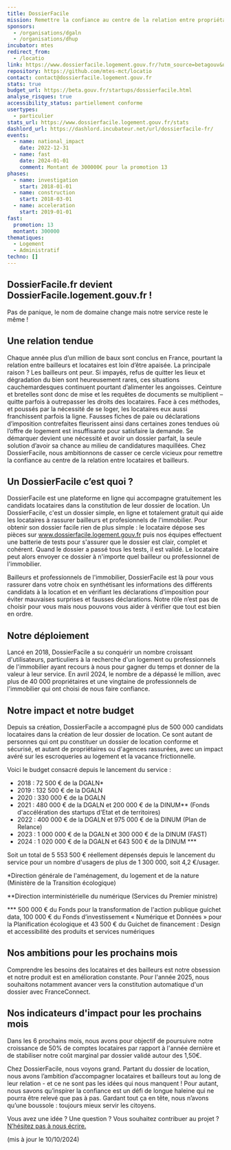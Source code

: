 ```yaml
---
title: DossierFacile
mission: Remettre la confiance au centre de la relation entre propriétaires et locataires
sponsors:
  - /organisations/dgaln
  - /organisations/dhup
incubator: mtes
redirect_from:
  - /locatio
link: https://www.dossierfacile.logement.gouv.fr/?utm_source=betagouv&utm_medium=referral&utm_campaign=fiche_betagouv
repository: https://github.com/mtes-mct/locatio
contact: contact@dossierfacile.logement.gouv.fr
stats: true
budget_url: https://beta.gouv.fr/startups/dossierfacile.html
analyse_risques: true
accessibility_status: partiellement conforme
usertypes:
  - particulier
stats_url: https://www.dossierfacile.logement.gouv.fr/stats
dashlord_url: https://dashlord.incubateur.net/url/dossierfacile-fr/
events:
  - name: national_impact
    date: 2022-12-31
  - name: fast
    date: 2024-01-01
    comment: Montant de 300000€ pour la promotion 13
phases:
  - name: investigation
    start: 2018-01-01
  - name: construction
    start: 2018-03-01
  - name: acceleration
    start: 2019-01-01
fast:
  promotion: 13
  montant: 300000
thematiques:
  - Logement
  - Administratif
techno: []
---
```

## DossierFacile.fr devient DossierFacile.logement.gouv.fr !

Pas de panique, le nom de domaine change mais notre service reste le même !

## Une relation tendue

Chaque année plus d’un million de baux sont conclus en France, pourtant la relation entre bailleurs et locataires est loin d’être apaisée. La principale raison ? Les bailleurs ont peur. Si impayés, refus de quitter les lieux et dégradation du bien sont heureusement rares, ces situations cauchemardesques continuent pourtant d’alimenter les angoisses. Ceinture et bretelles sont donc de mise et les requêtes de documents se multiplient – quitte parfois à outrepasser les droits des locataires.
Face à ces méthodes, et poussés par la nécessité de se loger, les locataires eux aussi franchissent parfois la ligne. Fausses fiches de paie ou déclarations d’imposition contrefaites fleurissent ainsi dans certaines zones tendues où l’offre de logement est insuffisante pour satisfaire la demande. Se démarquer devient une nécessité et avoir un dossier parfait, la seule solution d’avoir sa chance au milieu de candidatures maquillées.
Chez DossierFacile, nous ambitionnons de casser ce cercle vicieux pour remettre la confiance au centre de la relation entre locataires et bailleurs.

## Un DossierFacile c’est quoi ?

DossierFacile est une plateforme en ligne qui accompagne gratuitement les candidats locataires dans la constitution de leur dossier de location.
Un DossierFacile, c'est un dossier simple, en ligne et totalement gratuit qui aide les locataires à rassurer bailleurs et profesionnels de l'immobilier. Pour obtenir son dossier facile rien de plus simple : le locataire dépose ses pièces sur <a href="https://locataire.dossierfacile.logement.gouv.fr/login?utm_source=betagouv">www.dossierfacile.logement.gouv.fr</a> puis nos équipes effectuent une batterie de tests pour s'assurer que le dossier est clair, complet et cohérent. Quand le dossier a passé tous les tests, il est validé. Le locataire peut alors envoyer ce dossier à n'importe quel bailleur ou professionnel de l'immobilier.

Bailleurs et professionnels de l'immobilier, DossierFacile est là pour vous rassurer dans votre choix en synthétisant les informations des différents candidats à la location et en vérifiant les déclarations d’imposition pour éviter mauvaises surprises et fausses déclarations. Notre rôle n’est pas de choisir pour vous mais nous pouvons vous aider à vérifier que tout est bien en ordre.

## Notre déploiement

Lancé en 2018, DossierFacile a su conquérir un nombre croissant d'utilisateurs, particuliers à la recherche d'un logement ou professionnels de l'immobilier ayant recours à nous pour gagner du temps et donner de la valeur à leur service. En avril 2024, le nombre de  a dépassé le million, avec plus de 40 000 propriétaires et une vingtaine de professionnels de l'immobilier qui ont choisi de nous faire confiance.

## Notre impact et notre budget

Depuis sa création, DossierFacile a accompagné plus de 500 000 candidats locataires dans la création de leur dossier de location. Ce sont autant de personnes qui ont pu constituer un dossier de location conforme et sécurisé, et autant de propriétaires ou d'agences rassurées, avec un impact avéré sur les escroqueries au logement et la vacance frictionnelle.

Voici le budget consacré depuis le lancement du service :

- 2018 : 72 500 € de la DGALN\*
- 2019 : 132 500 € de la DGALN
- 2020 : 330 000 € de la DGALN
- 2021 : 480 000 € de la DGALN et 200 000 € de la DINUM\*\* (Fonds d'accélération des startups d'Etat et de territoires)
- 2022 : 400 000 € de la DGALN et 975 000 € de la DINUM (Plan de Relance)
- 2023 : 1 000 000 € de la DGALN et 300 000 € de la DINUM (FAST)
- 2024 : 1 020 000 € de la DGALN et 643 500 € de la DINUM *** 

Soit un total de 5 553 500 € réellement dépensés depuis le lancement du service pour un nombre d'usagers de plus de 1 300 000, soit 4,2 €/usager.

\*Direction générale de l'aménagement, du logement et de la nature (Ministère de la Transition écologique)

\*\*Direction interministérielle du numérique (Services du Premier ministre)

\*\*\* 500 000 € du Fonds pour la transformation de l'action publique guichet data, 100 000 € du Fonds d’investissement « Numérique et Données » pour la Planification écologique et 43 500 € du Guichet de financement : Design et accessibilité des produits et services numériques

## Nos ambitions pour les prochains mois

Comprendre les besoins des locataires et des bailleurs est notre obsession et notre produit est en amélioration constante.
Pour l'année 2025, nous souhaitons notamment avancer vers la constitution automatique d'un dossier avec FranceConnect. 

## Nos indicateurs d'impact pour les prochains mois

Dans les 6 prochains mois, nous avons pour objectif de poursuivre notre croissance de 50% de comptes locataires par rapport à l'année dernière et de stabiliser notre coût marginal par dossier validé autour des 1,50€.

Chez DossierFacile, nous voyons grand. Partant du dossier de location, nous avons l’ambition d’accompagner locataires et bailleurs tout au long de leur relation - et ce ne sont pas les idées qui nous manquent ! Pour autant, nous savons qu’inspirer la confiance est un défi de longue haleine qui ne pourra être relevé que pas à pas. Gardant tout ça en tête, nous n’avons qu’une boussole : toujours mieux servir les citoyens.

Vous avez une idée ? Une question ? Vous souhaitez contribuer au projet ? <a href="mailto:contact@dossierfacile.fr">N’hésitez pas à nous écrire.</a>

(mis à jour le 10/10/2024)
